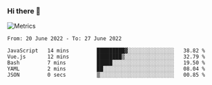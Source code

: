 ### Hi there 👋

![Metrics](https://github.com/radoapx/radoapx/blob/main/github-metrics.svg)

<!--START_SECTION:waka-->

```text
From: 20 June 2022 - To: 27 June 2022

JavaScript   14 mins         █████████▓░░░░░░░░░░░░░░░   38.82 %
Vue.js       12 mins         ████████▒░░░░░░░░░░░░░░░░   32.79 %
Bash         7 mins          █████░░░░░░░░░░░░░░░░░░░░   19.50 %
YAML         2 mins          ██░░░░░░░░░░░░░░░░░░░░░░░   08.04 %
JSON         0 secs          ▒░░░░░░░░░░░░░░░░░░░░░░░░   00.85 %
```

<!--END_SECTION:waka-->

<!--
**radoapx/radoapx** is a ✨ _special_ ✨ repository because its `README.md` (this file) appears on your GitHub profile.

Here are some ideas to get you started:

- 🔭 I’m currently working on ...
- 🌱 I’m currently learning ...
- 👯 I’m looking to collaborate on ...
- 🤔 I’m looking for help with ...
- 💬 Ask me about ...
- 📫 How to reach me: ...
- 😄 Pronouns: ...
- ⚡ Fun fact: ...
-->
